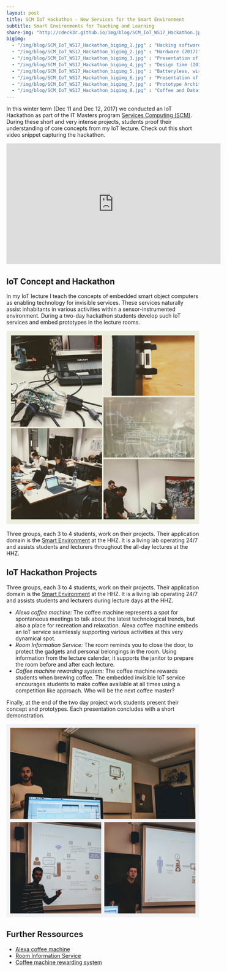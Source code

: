 ```yaml
---
layout: post
title: SCM IoT Hackathon - New Services for the Smart Environment 
subtitle: Smart Environments for Teaching and Learning
share-img: "http://cdeck3r.github.io/img/blog/SCM_IoT_WS17_Hackathon.jpg"
bigimg:
  - "/img/blog/SCM_IoT_WS17_Hackathon_bigimg_1.jpg" : "Hacking software (2017)"
  - "/img/blog/SCM_IoT_WS17_Hackathon_bigimg_2.jpg" : "Hardware (2017)"
  - "/img/blog/SCM_IoT_WS17_Hackathon_bigimg_3.jpg" : "Presentation of the Room Information Service (2017)"
  - "/img/blog/SCM_IoT_WS17_Hackathon_bigimg_4.jpg" : "Design time (2017)"
  - "/img/blog/SCM_IoT_WS17_Hackathon_bigimg_5.jpg" : "Batteryless, wireless sensor (2017)"
  - "/img/blog/SCM_IoT_WS17_Hackathon_bigimg_6.jpg" : "Presentation of the Alex Coffee Machine (2017)"
  - "/img/blog/SCM_IoT_WS17_Hackathon_bigimg_7.jpg" : "Prototype Architecture (2017)"  
  - "/img/blog/SCM_IoT_WS17_Hackathon_bigimg_8.jpg" : "Coffee and Dataflow (2017)"    
---
```


In this winter term (Dec 11 and Dec 12, 2017) we conducted an IoT Hackathon as part of the IT Masters program [Services Computing (SCM)](http://www.hhz.de/master/services-computing/). During these short and very intense projects, students proof their understanding of core concepts from my IoT lecture. Check out this short video snippet capturing the hackathon.

<iframe width="560" height="315" src="https://www.youtube.com/embed/KdovrUSOsTI" frameborder="0" allow="autoplay; encrypted-media" allowfullscreen></iframe>

## IoT Concept and Hackathon

In my IoT lecture I teach the concepts of embedded smart object computers as enabling technology for invisible services. These services naturally assist inhabitants in various activities within a sensor-instrumented environment. During a two-day hackathon students develop such IoT services and embed prototypes in the lecture rooms.

![SCM IoT Hackathon WS 2017](/img/blog/SCM_IoT_WS17_Hackathon.jpg)

Three groups, each 3 to 4 students, work on their projects. Their application domain is the [Smart Environment](/research/se/) at the HHZ. It is a living lab operating 24/7 and assists students and lecturers throughout the all-day lectures at the HHZ. 

## IoT Hackathon Projects

Three groups, each 3 to 4 students, work on their projects. Their application domain is the [Smart Environment](/research/se/) at the HHZ. It is a living lab operating 24/7 and assists students and lecturers during lecture days at the HHZ. 

* *Alexa coffee machine:* The coffee machine represents a spot for spontaneous meetings to talk about the latest technological trends, but also a place for recreation and relaxation. Alexa coffee machine embeds an IoT service seamlessly supporting various activities at this very dynamical spot. 
* *Room Information Service:* The room reminds you to close the door, to protect the gadgets and personal belongings in the room. Using information from the lecture calendar, it supports the janitor to prepare the room before and after each lecture.
* *Coffee machine rewarding system:* The coffee machine rewards students when brewing coffee. The embedded invisible IoT service encourages students to make coffee available at all times using a competition like approach. Who will be the next coffee master? 

Finally, at the end of the two day project work students present their concept and prototypes. Each presentation concludes with a short demonstration.

![Presentations at the IoT Hackathon WS 2017](/img/blog/SCM_IoT_WS17_Presentations.jpg)


## Further Ressources

* [Alexa coffee machine](https://github.com/GharbiRaouf/hhz_hackathon_alexa_coffee)
* [Room Information Service](https://github.com/katjanein91/hhz-hackathon-window-sensor/wiki)
* [Coffee machine rewarding system](https://github.com/Leedwing/msc-iot-coffeemashine-rewarding-system)
                
                         


